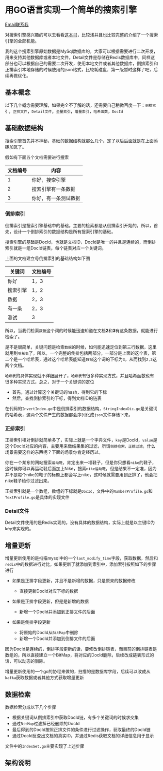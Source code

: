 # 用GO语言实现一个简单的搜索引擎

[Email联系我](wyh817@gmail.com)

对搜索引擎感兴趣的可以去看看[这本书](http://www.amazon.cn/%E8%BF%99%E5%B0%B1%E6%98%AF%E6%90%9C%E7%B4%A2%E5%BC%95%E6%93%8E-%E6%A0%B8%E5%BF%83%E6%8A%80%E6%9C%AF%E8%AF%A6%E8%A7%A3-%E5%BC%A0%E4%BF%8A%E6%9E%97/dp/B006J9MSD8)，比较浅并且也比较完整的介绍了一个搜索引擎的全部机能。

我的这个搜索引擎原始数据是MySql数据库的，大家可以根据需要进行二次开发，用来支持其他数据库或者本地文件，Detail文件是存储在Redis数据库中，同样这部分也可以根据自己的需要二次开发，使用本地文件或者其他数据库，倒排索引和正排索引本地存储的时候使用的json格式，比较耗磁盘，第一版暂时这样了吧，后续再做优化。

## 基本概念

以下几个概念需要理解，如果完全不了解的话，还需要自己稍微百度一下：`倒排索引`，`正排文件`，`Detail文件`，`全量索引`，`增量索引`，`哈希函数`，`DocId`


## 基础数据结构

搜索引擎首先并不神秘，基础的数据结构就那么几个，定了以后后面就是在上面添砖加瓦了。

假如有下面五个文档需要进行搜索

| 文档编号 | 内容 |
|---------|------|
| 1 | 你好，搜索引擎 |
|2 | 搜索引擎有一条数据 |
|3 | 你好，有一条测试数据 |

### 倒排索引

倒排索引是搜索引擎基础中的基础，主要的检索都是从倒排索引开始的，所以，首先，设计一个倒排索引的数据结构是所有搜索引擎的基础。

搜索引擎的基础是DocId，也就是文档ID，DocId是唯一的并且是连续的，而倒排索引就是一组DocId链表，每个链表对应一个关键词。

上面的文档建立号倒排索引的基础结构如下图

|关键词 | 文档编号 |
| ------|--------|
| 你好| 1，3|
|搜索引擎 | 1，2   |
|数据 | 2，3 |
|有一条 | 2，3   |
| 测试 |  3  |

所以，当我们检索`数据`这个词的时候能迅速知道在文档**2**和**3**有这条数据，就能进行检索了。

是不是很简单，关键问题是检索`数据`的时候，如何能迅速定位到第三行数据，这里就用到`哈希表`了，所以，一个完整的倒排包括两部分，一部分是上面的这个表，第二个是一个哈希表，通过这个哈希表能知道`数据`这个词的下标为`3`，从而找到`2,3`这两个文档。

`哈希表`的具体实现就不详细展开了，`哈希表`有很多种实现方式，并且哈希函数也有很多种实现方式，总之，对于一个关键词的定位
- 首先，通过计算这个关键词的hash，得到它的下标
- 然后，查找倒排索引的下标，得到文档ID的链表

在代码的`InvertIndex.go`中是倒排索引的数据结构，`StringIndexDic.go`是关键词的哈希表，这两个文件产生的数据都会序列化成`json`文件存储下来。

### 正排索引

正排索引相对倒排就简单多了，实际上就是一个字典文件，`key`是DocId，`value`是这个DocId对应的内容，主要用来做结果集的过滤，所谓`倒排检索，正排过滤`，什么场景需要这样的东西呢？下面的场景你肯定经历过。

你在一个某东的网站搜索`运动鞋`，肯定出来一堆鞋子，但是你只想看`nike`的鞋子，这时候你可以再运动鞋后面加上Nike，搜索`nike运动鞋`，但是结果不一定准，因为并不是每个nike的鞋子的标题上都会写上nike，这时候就需要用到正排了，他会把nike鞋子给你过滤出来。

正排索引就是一个数组，数组的下标就是`DocId`，文件中的`NumberProfile.go`和`TextProfile.go`是具体的实现文件

### Detail文件

Detail文件使用的是Redis实现的，没有具体的数据结构，实际上就是以主键ID为key来实现的。

## 增量更新

增量更新使用的是扫描mysql中的一个`last_modify_time`字段，获取数据，然后和`redis`中的数据进行对比，如果更新了就添加到索引中，添加索引按照如下的步骤进行

- 如果是正排字段更新，并且不是新增的数据，只是原来的数据修改
	- 直接更新DocId对应下标的数据

- 如果是正排字段更新，但是是新增的数据
	- 新增一个DocId并添加到正排文件的后面

- 如果是倒排字段更新
	- 将原始的DocId从`BitMap`中删除
	- 新增一个DocId并添加到倒排文件的后面

因为DocId是连续的，倒排字段更新的话，要修改倒排链表，而目前的倒排链表是数组的，所以直接建立一个BitMap，将对应的DocId删除，后续改成链表形式的话，可以动态的删除。

增量更新使用的一个go的协程来做的，扫描的是数据库字段，后续可以改成从`kafka`获取数据或者其他方式获取增量更新


## 数据检索

数据检索分成以下几个步骤

- 根据关键词从倒排索引中获取DocId链，有多个关键词的时候求交集
- 通过`BitMap`过滤掉已经删除的DocId
- 最后得到的DocId按照正排文件的条件进行过滤操作，获取最终的DocId链
- 通过DocId反查出文档的真实ID，并通过Redis获取文档的详细信息用于显示

文件中的`IndexSet.go`主要实现了上述步骤

## 架构说明

